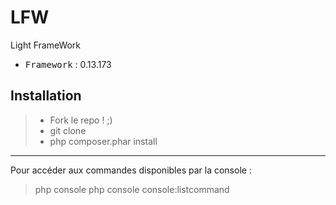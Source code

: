 # LFW
Light FrameWork

 - <kbd>Framework</kbd> : 0.13.173

Installation
----------

> - Fork le repo ! ;)
> - git clone
> - php composer.phar install

----------

Pour accéder aux commandes disponibles par la console :
> php console
> php console console:listcommand